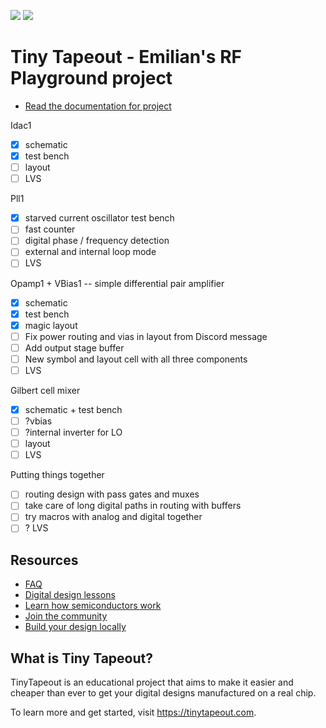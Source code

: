 ![](../../workflows/gds/badge.svg) ![](../../workflows/docs/badge.svg)

# Tiny Tapeout - Emilian's RF Playground project

- [Read the documentation for project](docs/info.md)

Idac1
- [X] schematic
- [X] test bench
- [ ] layout
- [ ] LVS

Pll1
- [X] starved current oscillator test bench
- [ ] fast counter
- [ ] digital phase / frequency detection
- [ ] external and internal loop mode
- [ ] LVS

Opamp1 + VBias1 -- simple differential pair amplifier
- [X] schematic
- [X] test bench
- [X] magic layout
- [ ] Fix power routing and vias in layout from Discord message
- [ ] Add output stage buffer
- [ ] New symbol and layout cell with all three components
- [ ] LVS

Gilbert cell mixer
- [X] schematic + test bench
- [ ] ?vbias
- [ ] ?internal inverter for LO
- [ ] layout
- [ ] LVS

Putting things together
- [ ] routing design with pass gates and muxes
- [ ] take care of long digital paths in routing with buffers
- [ ] try macros with analog and digital together
- [ ] ? LVS

## Resources

- [FAQ](https://tinytapeout.com/faq/)
- [Digital design lessons](https://tinytapeout.com/digital_design/)
- [Learn how semiconductors work](https://tinytapeout.com/siliwiz/)
- [Join the community](https://tinytapeout.com/discord)
- [Build your design locally](https://docs.google.com/document/d/1aUUZ1jthRpg4QURIIyzlOaPWlmQzr-jBn3wZipVUPt4)

## What is Tiny Tapeout?

TinyTapeout is an educational project that aims to make it easier and cheaper than ever to get your digital designs manufactured on a real chip.

To learn more and get started, visit https://tinytapeout.com.
